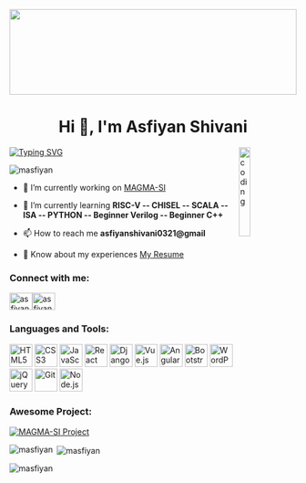 <p align="center">
  <img src="https://github.com/masfiyan/masfiyan/blob/main/Black%20%26%20Orange%20Simple%20Welcome%20To%20My%20Channel%20Youtube%20Intro(1).mp4" width="100%" height="150">
</p>


<h1 align="center">Hi 👋, I'm Asfiyan Shivani</h1>
<a href>
  <img align="center" src="https://readme-typing-svg.demolab.com?font=Fira+Code&size=18&pause=1000&color=F7F7F7&width=1000&lines=Chisel+HDL+%7C+3rd+Year+Software+Engineering+Student+%7C+Uniting+Tech%3A+Hardware+%26+Software+Enthusiast" alt="Typing SVG" />
</a>


<!-- Make sure to replace the 'src' attribute with your actual GIF URL -->
<img align="right" alt="coding" width="20%" style="max-width: 200px;" src="https://i.pinimg.com/originals/ae/05/da/ae05dab4896798bdac218b757cd79e8a.gif">


<p align="left"> <img src="https://komarev.com/ghpvc/?username=masfiyan&label=Profile%20views&color=0e75b6&style=flat" alt="masfiyan" /> </p>

- 🔭 I’m currently working on [MAGMA-SI](https://github.com/merledu/magma-si)

- 🌱 I’m currently learning **RISC-V -- CHISEL -- SCALA -- ISA -- PYTHON -- Beginner Verilog -- Beginner C++**

- 📫 How to reach me **asfiyanshivani0321@gmail**

- 📄 Know about my experiences [My Resume](https://docs.google.com/document/d/1X9ONCaOy0OP85NXxnoKtb0KYgYgtGPqVJeOvL_xpruY/edit?usp=sharing)

<h3 align="left">Connect with me:</h3>
<p align="left">
<a href="https://linkedin.com/in/asfiyan-shivani" target="blank"><img align="center" src="https://raw.githubusercontent.com/rahuldkjain/github-profile-readme-generator/master/src/images/icons/Social/linked-in-alt.svg" alt="asfiyan-shivani" height="30" width="40" /></a><a href="https://www.behance.net/asfiyan-shivani" target="blank"><img align="center" src="https://raw.githubusercontent.com/rahuldkjain/github-profile-readme-generator/master/src/images/icons/Social/behance.svg" alt="asfiyan-shivani" height="30" width="40" /></a>
</p>

<h3 align="left">Languages and Tools:</h3>
<p align="left">     <img src="https://www.svgrepo.com/show/303205/html-5-logo.svg" alt="HTML5" width="40" height="40"/>
    <img src="https://cdn.worldvectorlogo.com/logos/css-3.svg" alt="CSS3" width="40" height="40"/>
    <img src="https://upload.wikimedia.org/wikipedia/commons/thumb/d/d4/Javascript-shield.svg/1200px-Javascript-shield.svg.png" alt="JavaScript" width="40" height="40"/>
    <img src="https://icon-library.com/images/react-icon/react-icon-29.jpg" alt="React" width="40" height="40"/>
  <img src="https://cdn.worldvectorlogo.com/logos/django.svg" alt="Django" width="40" height="40"/>
    <img src="https://w7.pngwing.com/pngs/210/953/png-transparent-microsoft-visual-studio-code-alt-macos-bigsur-icon-thumbnail.png" alt="Vue.js" width="40" height="40"/>
    <img src="https://cdn.worldvectorlogo.com/logos/angular-icon-1.svg" alt="Angular" width="40" height="40"/>
    <img src="https://cdn.worldvectorlogo.com/logos/bootstrap-4.svg" alt="Bootstrap" width="40" height="40"/>
    <img src="https://cdn.worldvectorlogo.com/logos/wordpress-icon.svg" alt="WordPress" width="40" height="40"/>
    <img src="https://cdn.worldvectorlogo.com/logos/jquery-2.svg" alt="jQuery" width="40" height="40"/>
    <img src="https://cdn.worldvectorlogo.com/logos/git-icon.svg" alt="Git" width="40" height="40"/>
    <img src="https://cdn.worldvectorlogo.com/logos/nodejs-icon.svg" alt="Node.js" width="40" height="40"/>
    <!-- Awesome Project Section -->
<h3 align="left">Awesome Project:</h3>
<p align="left">
  <!-- Replace with a graphical representation of your "MAGMA-SI" project -->
  <a href="https://github.com/merledu/magma-si">
    <img src="https://github-readme-stats.vercel.app/api/pin/?username=merledu&repo=magma-si&show_icons=true&theme=vue-dark" alt="MAGMA-SI Project" />
  </a>
</p>

   </p>
<p><img align="left" src="https://github-readme-stats.vercel.app/api/top-langs?username=masfiyan&show_icons=true&locale=en&layout=compact" alt="masfiyan" /></p>

&nbsp;<img align="center" src="https://github-readme-stats.vercel.app/api?username=masfiyan&show_icons=true&locale=en" alt="masfiyan" />

<img align="center" src="https://github-readme-streak-stats.herokuapp.com/?user=masfiyan&" alt="masfiyan" /></p>



